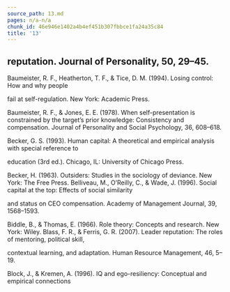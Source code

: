 ```yaml
---
source_path: 13.md
pages: n/a-n/a
chunk_id: 46e946e1402a4b4ef451b307fbbce1fa24a35c84
title: '13'
---
```

## reputation. Journal of Personality, 50, 29–45.

Baumeister, R. F., Heatherton, T. F., & Tice, D. M. (1994). Losing control: How and why people

fail at self-regulation. New York: Academic Press.

Baumeister, R. F., & Jones, E. E. (1978). When self-presentation is constrained by the target’s prior knowledge: Consistency and compensation. Journal of Personality and Social Psychology, 36, 608–618.

Becker, G. S. (1993). Human capital: A theoretical and empirical analysis with special reference to

education (3rd ed.). Chicago, IL: University of Chicago Press.

Becker, H. (1963). Outsiders: Studies in the sociology of deviance. New York: The Free Press. Belliveau, M., O’Reilly, C., & Wade, J. (1996). Social capital at the top: Effects of social similarity

and status on CEO compensation. Academy of Management Journal, 39, 1568–1593.

Biddle, B., & Thomas, E. (1966). Role theory: Concepts and research. New York: Wiley. Blass, F. R., & Ferris, G. R. (2007). Leader reputation: The roles of mentoring, political skill,

contextual learning, and adaptation. Human Resource Management, 46, 5–19.

Block, J., & Kremen, A. (1996). IQ and ego-resiliency: Conceptual and empirical connections
